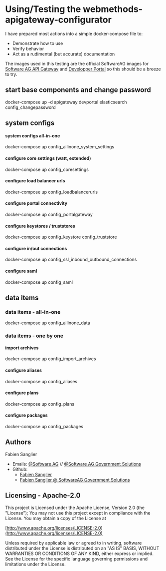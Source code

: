 # Using/Testing the webmethods-apigateway-configurator

I have prepared most actions into a simple docker-compose file to:
 - Demonstrate how to use
 - Verify behavior
 - Act as a rudimental (but accurate) documentation

The images used in this testing are the official SoftwareAG images for [Software AG API Gateway](https://hub.docker.com/r/softwareag/apigateway-trial) and [Developper Portal](https://hub.docker.com/r/softwareag/devportal) so this should be a breeze to try.

## start base components and change password

docker-compose up -d apigateway devportal elasticsearch config_changepassword

## system configs

#### system configs all-in-one

docker-compose up config_allinone_system_settings

#### configure core settings (watt, extended)

docker-compose up config_coresettings

#### configure load balancer urls

docker-compose up config_loadbalancerurls

#### configure portal connectivity

docker-compose up config_portalgateway

#### configure keystores / truststores

docker-compose up config_keystore config_truststore

#### configure in/out connections

docker-compose up config_ssl_inbound_outbound_connections

#### configure saml

docker-compose up config_saml


## data items

### data items - all-in-one

docker-compose up config_allinone_data

### data items - one by one

#### import archives

docker-compose up config_import_archives

#### configure aliases

docker-compose up config_aliases

#### configure plans

docker-compose up config_plans

#### configure packages

docker-compose up config_packages

Authors
--------------------------------------------

Fabien Sanglier
- Emails: [@Software AG](mailto:fabien.sanglier@softwareag.com) // [@Software AG Government Solutions](mailto:fabien.sanglier@softwareaggov.com)
- Github: 
  - [Fabien Sanglier](https://github.com/lanimall)
  - [Fabien Sanglier @ SoftwareAG Government Solutions](https://github.com/fabien-sanglier-saggs)

Licensing - Apache-2.0
--------------------------------------------

This project is Licensed under the Apache License, Version 2.0 (the "License");
You may not use this project except in compliance with the License.
You may obtain a copy of the License at

[http://www.apache.org/licenses/LICENSE-2.0](http://www.apache.org/licenses/LICENSE-2.0)

Unless required by applicable law or agreed to in writing, software
distributed under the License is distributed on an "AS IS" BASIS,
WITHOUT WARRANTIES OR CONDITIONS OF ANY KIND, either express or implied.
See the License for the specific language governing permissions and
limitations under the License.